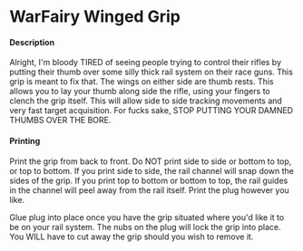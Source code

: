 # WarFairy Winged Grip

#### Description
Alright, I'm bloody TIRED of seeing people trying to control their rifles by putting their thumb over some silly thick rail system on their race guns. This grip is meant to fix that. The wings on either side are thumb rests. This allows you to lay your thumb along side the rifle, using your fingers to clench the grip itself. This will allow side to side tracking movements and very fast target acquisition. For fucks sake, STOP PUTTING YOUR DAMNED THUMBS OVER THE BORE.

#### Printing
Print the grip from back to front. Do NOT print side to side or bottom to top, or top to bottom. If you print side to side, the rail channel will snap down the sides of the grip. If you print top to bottom or bottom to top, the rail guides in the channel will peel away from the rail itself. Print the plug however you like.

Glue plug into place once you have the grip situated where you'd like it to be on your rail system. The nubs on the plug will lock the grip into place. You WILL have to cut away the grip should you wish to remove it.
